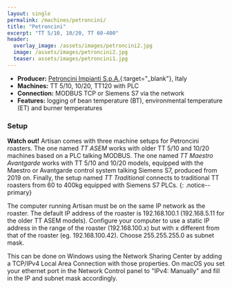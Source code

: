 ```yaml
---
layout: single
permalink: /machines/petroncini/
title: "Petroncini"
excerpt: "TT 5/10, 10/20, TT 60-400"
header:
  overlay_image: /assets/images/petroncini2.jpg
  image: /assets/images/petroncini2.jpg
  teaser: assets/images/petroncini1.jpg
---
```

* __Producer:__ [Petroncini Impianti S.p.A.](https://www.petroncini.com/){:target="_blank"}, Italy
* __Machines:__ TT 5/10, 10/20, TT120 with PLC
* __Connection:__ MODBUS TCP or Siemens S7 via the network
* __Features:__ logging of bean temperature (BT), environmental temperature (ET) and burner temperatures


### Setup

**Watch out!** Artisan comes with three machine setups for Petroncini roasters. The one named _TT ASEM_ works with older TT 5/10 and 10/20 machines based on a PLC talking MODBUS. The one named _TT Maestro Avantgarde_ works with TT 5/10 and 10/20 models, equipped with the Maestro or Avantgarde control system talking Siemens S7, produced from 2019 on. Finally, the setup named _TT Traditional_ connects to  traditional TT roasters from 60 to 400kg equipped with Siemens S7 PLCs.
{: .notice--primary}

The computer running Artisan must be on the same IP network as the roaster. The default IP address of the roaster is 192.168.100.1 (192.168.5.11 for the older TT ASEM models). Configure your computer to use a static IP address in the range of the roaster (192.168.100.x) but with x different from that of the roaster (eg. 192.168.100.42). Choose 255.255.255.0 as subnet mask. 
 
This can be done on Windows using the Network Sharing Center by adding a TCP/IPv4 Local Area Connection with those properties. On macOS you set your ethernet port in the Network Control panel to "IPv4: Manually" and fill in the IP and subnet mask accordingly.